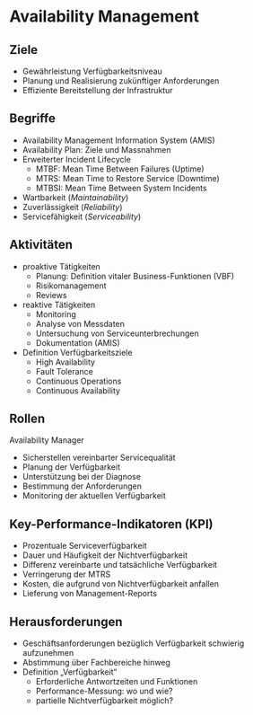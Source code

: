 # Availability Management

## Ziele

- Gewährleistung Verfügbarkeitsniveau
- Planung und Realisierung zukünftiger Anforderungen
- Effiziente Bereitstellung der Infrastruktur

## Begriffe

- Availability Management Information System (AMIS)
- Availability Plan: Ziele und Massnahmen
- Erweiterter Incident Lifecycle
    - MTBF: Mean Time Between Failures (Uptime)
    - MTRS: Mean Time to Restore Service (Downtime)
    - MTBSI: Mean Time Between System Incidents
- Wartbarkeit (_Maintainability_)
- Zuverlässigkeit (_Reliability_)
- Servicefähigkeit (_Serviceability_)

## Aktivitäten

- proaktive Tätigkeiten
    - Planung: Definition vitaler Business-Funktionen (VBF)
    - Risikomanagement
    - Reviews
- reaktive Tätigkeiten
    - Monitoring
    - Analyse von Messdaten
    - Untersuchung von Serviceunterbrechungen
    - Dokumentation (AMIS)
- Definition Verfügbarkeitsziele
    - High Availability
    - Fault Tolerance
    - Continuous Operations
    - Continuous Availability

## Rollen

Availability Manager

- Sicherstellen vereinbarter Servicequalität
- Planung der Verfügbarkeit
- Unterstützung bei der Diagnose
- Bestimmung der Anforderungen
- Monitoring der aktuellen Verfügbarkeit

## Key-Performance-Indikatoren (KPI)

- Prozentuale Serviceverfügbarkeit
- Dauer und Häufigkeit der Nichtverfügbarkeit
- Differenz vereinbarte und tatsächliche Verfügbarkeit
- Verringerung der MTRS
- Kosten, die aufgrund von Nichtverfügbarkeit anfallen
- Lieferung von Management-Reports

## Herausforderungen

- Geschäftsanforderungen bezüglich Verfügbarkeit schwierig aufzunehmen
- Abstimmung über Fachbereiche hinweg
- Definition „Verfügbarkeit“
    - Erforderliche Antwortzeiten und Funktionen
    - Performance-Messung: wo und wie? 
    - partielle Nichtverfügbarkeit möglich?
